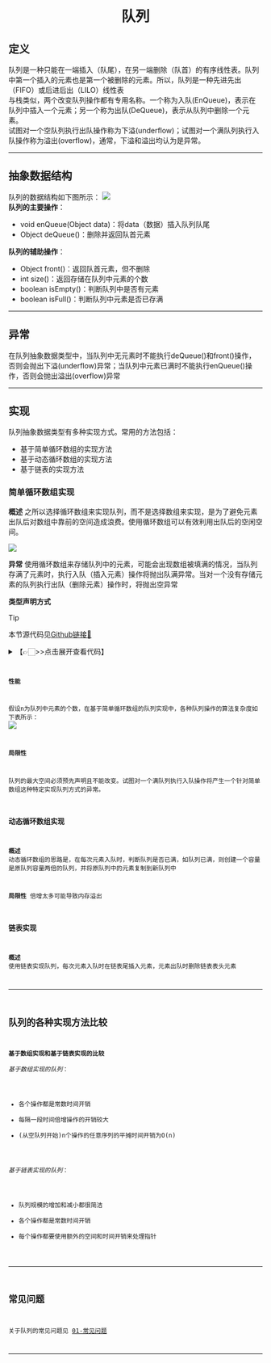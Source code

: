 # <center>队列

## 定义
队列是一种只能在一端插入（队尾），在另一端删除（队首）的有序线性表。队列中第一个插入的元素也是第一个被删除的元素。所以，队列是一种先进先出（FIFO）或后进后出（LILO）线性表<br/>
与栈类似，两个改变队列操作都有专用名称。一个称为入队(EnQueue)，表示在队列中插入一个元素；另一个称为出队(DeQueue)，表示从队列中删除一个元素。<br/>
试图对一个空队列执行出队操作称为下溢(underflow)；试图对一个满队列执行入队操作称为溢出(overflow)，通常，下溢和溢出均认为是异常。

---

## 抽象数据结构
队列的数据结构如下图所示：
<img src="https://s1.ax1x.com/2023/06/10/pCERWz4.png">
<br/>
**队列的主要操作**：
* void enQueue(Object data)：将data（数据）插入队列队尾
* Object deQueue()：删除并返回队首元素


**队列的辅助操作**：
* Object front()：返回队首元素，但不删除
* int size()：返回存储在队列中元素的个数
* boolean isEmpty()：判断队列中是否有元素
* boolean isFull()：判断队列中元素是否已存满

---
## 异常
在队列抽象数据类型中，当队列中无元素时不能执行deQueue()和front()操作，否则会抛出下溢(underflow)异常；当队列中元素已满时不能执行enQueue()操作，否则会抛出溢出(overflow)异常

---

## 实现
队列抽象数据类型有多种实现方式。常用的方法包括：
* 基于简单循环数组的实现方法
* 基于动态循环数组的实现方法
* 基于链表的实现方法

### 简单循环数组实现
**概述**
之所以选择循环数组来实现队列，而不是选择数组来实现，是为了避免元素出队后对数组中靠前的空间造成浪费。使用循环数组可以有效利用出队后的空闲空间。

<img src="https://s1.ax1x.com/2023/06/10/pCEOZCj.png">
<br/>

**异常**
使用循环数组来存储队列中的元素，可能会出现数组被填满的情况，当队列存满了元素时，执行入队（插入元素）操作将抛出队满异常。当对一个没有存储元素的队列执行出队（删除元素）操作时，将抛出空异常

**类型声明方式**

> [!Tip]
> 
> 本节源代码见[Github链接🔗](https://github.com/MaxSolider/leetcode-algorithm/blob/main/structure/src/main/java/org/example/stack/ArrayStack.java)

<details> 
	<summary>【👉🏻>>点击展开查看代码】</summary> 
	<pre>
		<code>
		/**  
		 * 简单循环数组实现队列  
		 *  
		 * @className: ArrayQueue  
		 * @author: Max Solider  
		 * @date: 2023-06-10 15:07  
		 */public class ArrayQueue {  
		  
		    /**  
		     * 用于存放元素的数组  
		     */  
		    private int[] array;  
		  
		    /**  
		     * 队首下标  
		     */  
		    private int head;  
		  
		    /**  
		     * 队尾下标  
		     */  
		    private int tail;  
		  
		    /**  
		     * 队列容量  
		     */  
		    private int capacity;  
		  
		    /**  
		     * 初始化队列  
		     * @param size 队列大小  
		     */  
		    public ArrayQueue(int size) {  
		        capacity = size;  
		        array = new int[size];  
		        head = -1;  
		        tail = -1;  
		    }  
		  
		    /**  
		     * 创建简单循环数组队列  
		     * @param size 队列大小  
		     * @return 队列  
		     */  
		    public static ArrayQueue createArrayQueue(int size) {  
		        return new ArrayQueue(size);  
		    }  
		  
		    /**  
		     * 判断队列中是否没元素  
		     * @return true，false  
		     */    public boolean isEmpty() {  
		        return head == -1;  
		    }  
		  
		    /**  
		     * 判断队列中是否已满  
		     * @return true，false  
		     */    public boolean isFull() {  
		        return (tail + 1) % capacity == head;  
		    }  
		  
		    /**  
		     * 获取队列中元素个数  
		     * @return 元素个数  
		     */  
		    public int getQueueSize() {  
		        return (capacity - head + tail + 1) % capacity;  
		    }  
		  
		    /**  
		     * 入队  
		     * @param data 待入队元素  
		     */  
		    public void enQueue(int data) {  
		        if (isFull()) {  
		            return;  
		        }  
		        if (head == -1) {  
		            head = tail = 0;  
		        } else {  
		            tail = (tail + 1) % capacity;  
		        }  
		        array[tail] = data;  
		    }  
		  
		    /**  
		     * 出队  
		     * @return 队首元素  
		     */  
		    public Integer deQueue() {  
		        if (isEmpty()) {  
		            return null;  
		        }  
		        int result = array[head];  
		        if (head == tail) {  
		            head = tail = -1;  
		        } else {  
		            head = (head + 1) % capacity;  
		        }  
		        return result;  
		    }  
		  
		    public void print() {  
		        if (tail >= head) {  
		            for (int i = head; i <= tail; i++) {  
		                System.out.print(array[i] + " ");  
		            }  
		            System.out.println();  
		            return;        }  
		        for (int i = head; i < capacity; i++) {  
		            System.out.print(array[i] + " ");  
		        }  
		        for (int i = 0; i <= tail; i++) {  
		            System.out.print(array[i] + " ");  
		        }  
		    }  
		  
		    public static void main(String[] args) {  
		        ArrayQueue queue = createArrayQueue(5);  
		        queue.enQueue(2);  
		        queue.enQueue(3);  
		        queue.enQueue(12);  
		        queue.enQueue(23);  
		        queue.enQueue(124);  
		        queue.enQueue(122);  
		        queue.print();  
		  
		        queue.deQueue();  
		        queue.print();  
		  
		        queue.enQueue(432);  
		        queue.print();  
		    }  
		}
		</code>
	</pre>
</details>

**性能**

假设n为队列中元素的个数，在基于简单循环数组的队列实现中，各种队列操作的算法复杂度如下表所示：
<img src="https://s1.ax1x.com/2023/06/10/pCEvLQA.png">

**局限性**

队列的最大空间必须预先声明且不能改变。试图对一个满队列执行入队操作将产生一个针对简单数组这种特定实现队列方式的异常。

### 动态循环数组实现
**概述**
动态循环数组的思路是，在每次元素入队时，判断队列是否已满，如队列已满，则创建一个容量是原队列容量两倍的队列，并将原队列中的元素复制到新队列中

**局限性**
倍增太多可能导致内存溢出

### 链表实现
**概述**
使用链表实现队列，每次元素入队时在链表尾插入元素，元素出队时删除链表表头元素

---

## 队列的各种实现方法比较

**基于数组实现和基于链表实现的比较**<br/>
*基于数组实现的队列*：
* 各个操作都是常数时间开销
* 每隔一段时间倍增操作的开销较大
* (从空队列开始)n个操作的任意序列的平摊时间开销为O(n)

*基于链表实现的队列*：
* 队列规模的增加和减小都很简洁
* 各个操作都是常数时间开销
* 每个操作都要使用额外的空间和时间开销来处理指针

---

## 常见问题
关于队列的常见问题见 [01-常见问题](数据结构与算法/数据结构/04-队列/01-常见问题/ReadMe.md) 

---